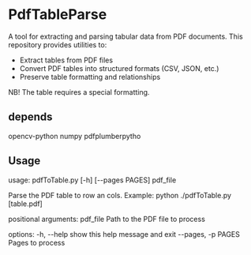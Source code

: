 # PdfTableParse

A tool for extracting and parsing tabular data from PDF documents. This repository provides utilities to:

- Extract tables from PDF files
- Convert PDF tables into structured formats (CSV, JSON, etc.)
- Preserve table formatting and relationships

NB! The table requires a special formatting. 

## depends

opencv-python
numpy
pdfplumberpytho

## Usage
usage: pdfToTable.py [-h] [--pages PAGES] pdf_file

Parse the PDF table to row an cols. Example: python ./pdfToTable.py [table.pdf]

positional arguments:
  pdf_file           Path to the PDF file to process

options:
  -h, --help         show this help message and exit
  --pages, -p PAGES  Pages to process
